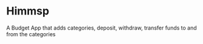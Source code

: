 # Himmsp
A Budget App that adds categories, deposit, withdraw, transfer funds to and from the categories
